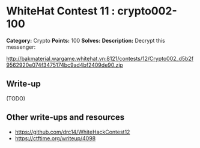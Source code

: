 # WhiteHat Contest 11 : crypto002-100

**Category:** Crypto
**Points:** 100
**Solves:** 
**Description:** Decrypt this messenger: 

http://bakmaterial.wargame.whitehat.vn:8121/contests/12/Crypto002_d5b2f9562920e074f3475174bc9ad4bf2409de90.zip

## Write-up

(TODO)

## Other write-ups and resources

* https://github.com/drc14/WhiteHackContest12
* https://ctftime.org/writeup/4098